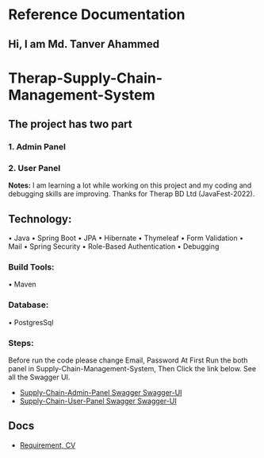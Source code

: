 # Reference Documentation

## Hi, I am Md. Tanver Ahammed

# Therap-Supply-Chain-Management-System

## The project has two part

### 1. Admin Panel

### 2. User Panel

**Notes:**
I am learning a lot while working on this project and my coding and debugging skills are improving.
Thanks for Therap BD Ltd (JavaFest-2022).

## Technology:

• Java
• Spring Boot
• JPA
• Hibernate
• Thymeleaf
• Form Validation
• Mail
• Spring Security
• Role-Based Authentication
• Debugging

### Build Tools:

• Maven

### Database:

• PostgresSql

### Steps:

Before run the code please change Email, Password
At First Run the both panel in Supply-Chain-Management-System,
Then Click the link below. See all the Swagger UI.

* [Supply-Chain-Admin-Panel Swagger Swagger-UI](http://localhost:8081/swagger-ui/)
* [Supply-Chain-User-Panel Swagger Swagger-UI](http://localhost:8082/swagger-ui/)

## Docs

* [Requirement, CV](https://github.com/Tanver-Ahammed/therap-supply-chain-management-system/Docs)

